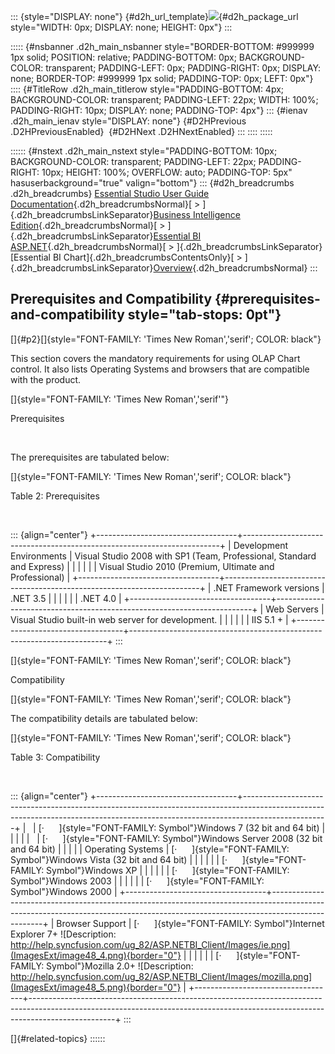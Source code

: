 ::: {style="DISPLAY: none"}
[](ms-xhelp:///?Id=d2h_url_template){#d2h_url_template}![](!package_url!){#d2h_package_url style="WIDTH: 0px; DISPLAY: none; HEIGHT: 0px"}
:::

::::: {#nsbanner .d2h_main_nsbanner style="BORDER-BOTTOM: #999999 1px solid; POSITION: relative; PADDING-BOTTOM: 0px; BACKGROUND-COLOR: transparent; PADDING-LEFT: 0px; PADDING-RIGHT: 0px; DISPLAY: none; BORDER-TOP: #999999 1px solid; PADDING-TOP: 0px; LEFT: 0px"}
:::: {#TitleRow .d2h_main_titlerow style="PADDING-BOTTOM: 4px; BACKGROUND-COLOR: transparent; PADDING-LEFT: 22px; WIDTH: 100%; PADDING-RIGHT: 10px; DISPLAY: none; PADDING-TOP: 4px"}
::: {#ienav .d2h_main_ienav style="DISPLAY: none"}
[](ms-xhelp:///?Id=eac19d65-7fc6-49c2-bbcb-0568239951b1){#D2HPrevious .D2HPreviousEnabled}  [](ms-xhelp:///?Id=1e711e0e-5d41-4199-9680-835aaf7809b5){#D2HNext .D2HNextEnabled}
:::
::::
:::::

:::::: {#nstext .d2h_main_nstext style="PADDING-BOTTOM: 10px; BACKGROUND-COLOR: transparent; PADDING-LEFT: 22px; PADDING-RIGHT: 10px; HEIGHT: 100%; OVERFLOW: auto; PADDING-TOP: 5px" hasuserbackground="true" valign="bottom"}
::: {#d2h_breadcrumbs .d2h_breadcrumbs}
[Essential Studio User Guide Documentation](ms-xhelp:///?Id=12457748-09e3-4d74-a240-8e049cedf030){.d2h_breadcrumbsNormal}[ \> ]{.d2h_breadcrumbsLinkSeparator}[Business Intelligence Edition](ms-xhelp:///?Id=fdf33dd8-62b2-47b9-ad7b-fc50e590bca5){.d2h_breadcrumbsNormal}[ \> ]{.d2h_breadcrumbsLinkSeparator}[Essential BI ASP.NET](ms-xhelp:///?Id=99c6694e-59c3-4c59-abb5-ce9ce9a948bc){.d2h_breadcrumbsNormal}[ \> ]{.d2h_breadcrumbsLinkSeparator}[Essential BI Chart]{.d2h_breadcrumbsContentsOnly}[ \> ]{.d2h_breadcrumbsLinkSeparator}[Overview](ms-xhelp:///?Id=a7adb650-aa5b-4e6e-99d8-67399a4a2886){.d2h_breadcrumbsNormal}
:::

## Prerequisites and Compatibility {#prerequisites-and-compatibility style="tab-stops: 0pt"}

[]{#p2}[]{style="FONT-FAMILY: 'Times New Roman','serif'; COLOR: black"} 

This section covers the mandatory requirements for using OLAP Chart control. It also lists Operating Systems and browsers that are compatible with the product.

[]{style="FONT-FAMILY: 'Times New Roman','serif'"} 

Prerequisites

 

The prerequisites are tabulated below:

[]{style="FONT-FAMILY: 'Times New Roman','serif'; COLOR: black"} 

Table 2: Prerequisites

 

::: {align="center"}
+-----------------------------------+------------------------------------------------------------------------+
| Development Environments          | Visual Studio 2008 with SP1 (Team, Professional, Standard and Express) |
|                                   |                                                                        |
|                                   | Visual Studio 2010 (Premium, Ultimate and Professional)                |
+-----------------------------------+------------------------------------------------------------------------+
| .NET Framework versions           | .NET 3.5                                                               |
|                                   |                                                                        |
|                                   | .NET 4.0                                                               |
+-----------------------------------+------------------------------------------------------------------------+
| Web Servers                       | Visual Studio built-in web server for development.                     |
|                                   |                                                                        |
|                                   | IIS 5.1 +                                                              |
+-----------------------------------+------------------------------------------------------------------------+
:::

[]{style="FONT-FAMILY: 'Times New Roman','serif'; COLOR: black"} 

Compatibility

[]{style="FONT-FAMILY: 'Times New Roman','serif'; COLOR: black"} 

The compatibility details are tabulated below:

[]{style="FONT-FAMILY: 'Times New Roman','serif'; COLOR: black"} 

Table 3: Compatibility

 

::: {align="center"}
+-----------------------------------+---------------------------------------------------------------------------------------------------------------------------------------------------------------------------------+
|                                   | [·      ]{style="FONT-FAMILY: Symbol"}Windows 7 (32 bit and 64 bit)                                                                                                             |
|                                   |                                                                                                                                                                                 |
|                                   | [·      ]{style="FONT-FAMILY: Symbol"}Windows Server 2008 (32 bit and 64 bit)                                                                                                   |
|                                   |                                                                                                                                                                                 |
| Operating Systems                 | [·      ]{style="FONT-FAMILY: Symbol"}Windows Vista (32 bit and 64 bit)                                                                                                         |
|                                   |                                                                                                                                                                                 |
|                                   | [·      ]{style="FONT-FAMILY: Symbol"}Windows XP                                                                                                                                |
|                                   |                                                                                                                                                                                 |
|                                   | [·      ]{style="FONT-FAMILY: Symbol"}Windows 2003                                                                                                                              |
|                                   |                                                                                                                                                                                 |
|                                   | [·      ]{style="FONT-FAMILY: Symbol"}Windows 2000                                                                                                                              |
+-----------------------------------+---------------------------------------------------------------------------------------------------------------------------------------------------------------------------------+
| Browser Support                   | [·      ]{style="FONT-FAMILY: Symbol"}Internet Explorer 7+ ![Description: http://help.syncfusion.com/ug_82/ASP.NETBI_Client/Images/ie.png](ImagesExt/image48_4.png){border="0"} |
|                                   |                                                                                                                                                                                 |
|                                   | [·      ]{style="FONT-FAMILY: Symbol"}Mozilla 2.0+ ![Description: http://help.syncfusion.com/ug_82/ASP.NETBI_Client/Images/mozilla.png](ImagesExt/image48_5.png){border="0"}    |
+-----------------------------------+---------------------------------------------------------------------------------------------------------------------------------------------------------------------------------+
:::

[]{#related-topics}
::::::
